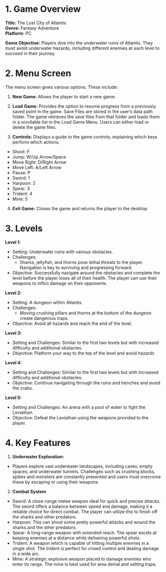 # 1. Game Overview #

**Title:** The Lost City of Atlantis <br/>
**Genre:** Fantasy Adventure <br/>
**Platform**: PC

**Game Objective:**
Players dive into the underwater ruins of Atlantis. They must avoid underwater hazards, including different enemies at each level to succeed in their journey.

# 2. Menu Screen #

The menu screen gives various options. These include: <br/>

1. **New Game:** Allows the player to start a new game.
 
2. **Load Game:** Provides the option to resume progress from a previously saved point in the game.
Save Files are stored in the user’s data path folder. The game retrieves the save files from that folder and loads them in a scrollable list in the Load Game Menu. Users can either load or delete the game files.

3. **Controls:** Displays a guide to the game controls, explaining which keys perform which actions.
* Shoot: F
* Jump: W/Up Arrow/Space
* Move Right: D/Right Arrow
* Move Left: A/Left Arrow
* Pause: P
* Sword: 1
* Harpoon: 2
* Spear: 3
* Trident: 4
* Mine: 5
  
4. **Exit Game:** Closes the game and returns the player to the desktop

# 3. Levels #

**Level 1:**

* Setting: Underwater ruins with various obstacles. <br/>
* Challenges:
    * Sharks, jellyfish, and thorns pose lethal threats to the player. Navigation is key to surviving and progressing forward. <br/>
* Objective: Successfully navigate around the obstacles and complete the level before the player loses all of their health. The player can use their weapons to inflict damage on their opponents.

**Level 2:**
* Setting: A dungeon within Atlantis.
* Challenges:
    * Moving crushing pillars and thorns at the bottom of the dungeon create dangerous traps.
* Objective: Avoid all hazards and reach the end of the level.

**Level 3:**
* Setting and Challenges: Similar to the first two levels but with increased difficulty and additional obstacles.
* Objective: Platform your way to the top of the level and avoid hazards
  
**Level 4:**
* Setting and Challenges: Similar to the first two levels but with increased difficulty and additional obstacles.
* Objective: Continue navigating through the ruins and trenches and avoid the crabs.

**Level 5:**
* Setting and Challenges: An arena with a pool of water to fight the Leviathan.
* Objective: Defeat the Leviathan using the weapons provided to the player.

# 4. Key Features #

1. **Underwater Exploration:** <br/>
* Players explore vast underwater landscapes, including caves, empty spaces, and underwater tunnels.
Challenges such as crushing blocks, spikes and monsters are constantly presented and users must overcome these by escaping or using their weapons.

2. **Combat System**
* Sword: A close-range melee weapon ideal for quick and precise attacks. The sword offers a balance between speed and damage, making it a reliable choice for direct combat. The player can utilize this to finish off the sharks and other predators.
* Harpoon: This can shoot some pretty powerful attacks and wound the sharks and the other predators. 
* Spear: A long-range weapon with extended reach. The spear excels at keeping enemies at a distance while delivering powerful shots.
* Trident: A weapon which is capable of hitting multiple enemies in a single shot. The trident is perfect for crowd control and dealing damage in a wide arc.
* Mine: A strategic explosive weapon placed to damage enemies who enter its range. The mine is best used for area denial and setting traps.
